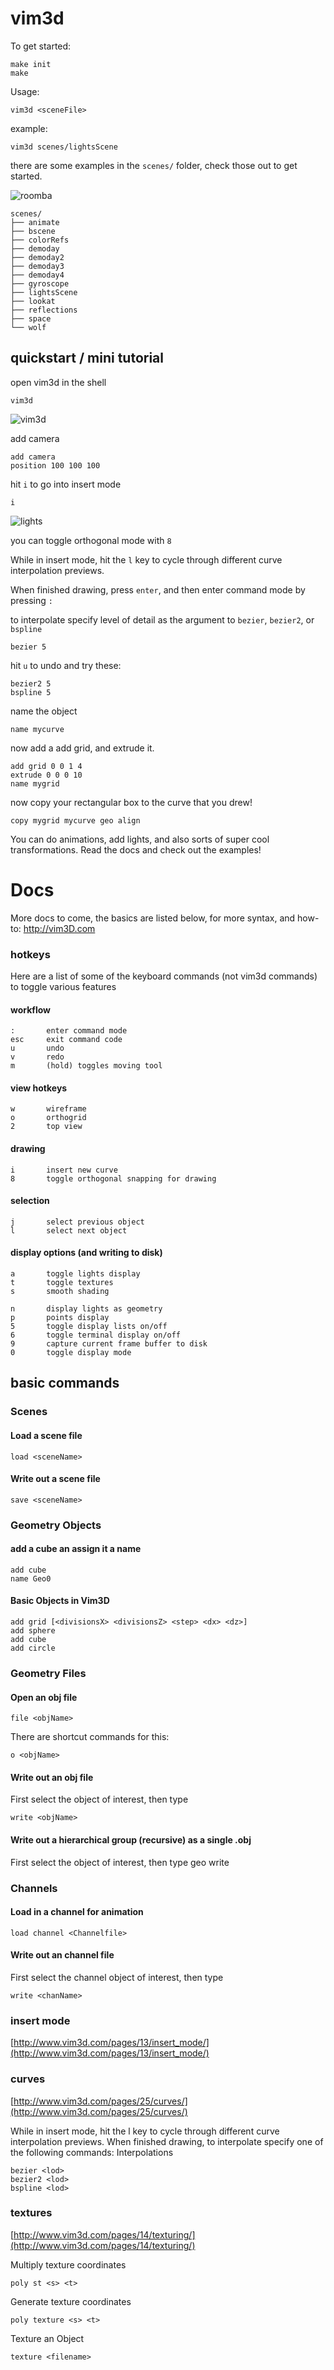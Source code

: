 # vim3d

To get started:    

    make init
    make

Usage: 

    vim3d <sceneFile>

example:
    
    vim3d scenes/lightsScene

there are some examples in the `scenes/` folder, check those out to get started.

![roomba](https://91c5ecdb0164d5b53221-86a2c79f9eb64e3688d1dc9e722e6715.ssl.cf1.rackcdn.com/6e5c0f9f3d19a4e63d00eae1bad38bfb-320x212.jpg)


    scenes/
    ├── animate
    ├── bscene
    ├── colorRefs
    ├── demoday
    ├── demoday2
    ├── demoday3
    ├── demoday4
    ├── gyroscope
    ├── lightsScene
    ├── lookat
    ├── reflections
    ├── space
    └── wolf

## quickstart / mini tutorial

open vim3d in the shell

	vim3d

![vim3d](https://91c5ecdb0164d5b53221-86a2c79f9eb64e3688d1dc9e722e6715.ssl.cf1.rackcdn.com/96a60a67b308017db901f97c19ac07ef-320x188.jpg)

add camera
	
	add camera
	position 100 100 100
	
hit `i` to go into insert mode
	
	i

![lights](https://91c5ecdb0164d5b53221-86a2c79f9eb64e3688d1dc9e722e6715.ssl.cf1.rackcdn.com/0b7d38ea91417f002eb5436cf6871c43-480x266.jpg)

you can toggle orthogonal mode with `8`

While in insert mode, hit the `l` key to cycle through different curve interpolation previews.

When finished drawing, press `enter`, and then enter command mode by pressing `:`

to interpolate specify level of detail as the argument to `bezier`, `bezier2`, or `bspline`

	bezier 5

hit `u` to undo and try these:

	bezier2 5
	bspline 5

name the object

	name mycurve	

	
now add a add grid, and extrude it.
	
	add grid 0 0 1 4
	extrude 0 0 0 10
	name mygrid
	
now copy your rectangular box to the curve that you drew!
	
	copy mygrid mycurve geo align

You can do animations, add lights, and also sorts of super cool transformations. Read the docs and check out the examples!

# Docs

More docs to come, the basics are listed below, for more syntax, and how-to: http://vim3D.com


### hotkeys

Here are a list of some of the keyboard commands (not vim3d commands) to toggle various features
		
#### workflow
		
    :		enter command mode
	esc		exit command code
	u		undo
	v		redo
	m		(hold) toggles moving tool

#### view hotkeys

	w		wireframe
	o		orthogrid
	2		top view
	
#### drawing
	
	i		insert new curve
	8		toggle orthogonal snapping for drawing

#### selection

	j		select previous object
	l		select next object

#### display options (and writing to disk)

	a		toggle lights display
	t		toggle textures
	s		smooth shading	

	n		display lights as geometry
	p		points display
	5		toggle display lists on/off
	6		toggle terminal display on/off
	9		capture current frame buffer to disk
	0		toggle display mode


## basic commands

### Scenes

#### Load a scene file

	load <sceneName>

#### Write out a scene file

	save <sceneName>

### Geometry Objects

#### add a cube an assign it a name

	add cube
	name Geo0

#### Basic Objects in Vim3D

	add grid [<divisionsX> <divisionsZ> <step> <dx> <dz>]
	add sphere
	add cube
	add circle

### Geometry Files

#### Open an obj file

	file <objName>

There are shortcut commands for this:

	o <objName>

#### Write out an obj file

First select the object of interest, then type

	write <objName>

#### Write out a hierarchical group (recursive) as a single .obj

First select the object of interest, then type
	geo write <somelobj>
	
### Channels

#### Load in a channel for animation

	load channel <Channelfile>

#### Write out an channel file

First select the channel object of interest, then type

	write <chanName>

### insert mode

[http://www.vim3d.com/pages/13/insert_mode/](http://www.vim3d.com/pages/13/insert_mode/)

### curves

[http://www.vim3d.com/pages/25/curves/](http://www.vim3d.com/pages/25/curves/)

While in insert mode, hit the l key to cycle through different curve interpolation previews. When finished drawing, to interpolate specify one of the following commands: Interpolations

	bezier <lod>
	bezier2 <lod>
	bspline <lod>

### textures

[http://www.vim3d.com/pages/14/texturing/](http://www.vim3d.com/pages/14/texturing/)

Multiply texture coordinates

	poly st <s> <t>

Generate texture coordinates
	
	poly texture <s> <t>

Texture an Object

	texture <filename>
	
